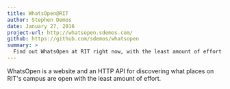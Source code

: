 ```yaml
---
title: WhatsOpen@RIT
author: Stephen Demos
date: January 27, 2016
project-url: http://whatsopen.sdemos.com/
github: https://github.com/sdemos/whatsopen
summary: >
  Find out WhatsOpen at RIT right now, with the least amount of effort.
---
```


WhatsOpen is a website and an HTTP API for discovering what places on RIT's
campus are open with the least amount of effort.
